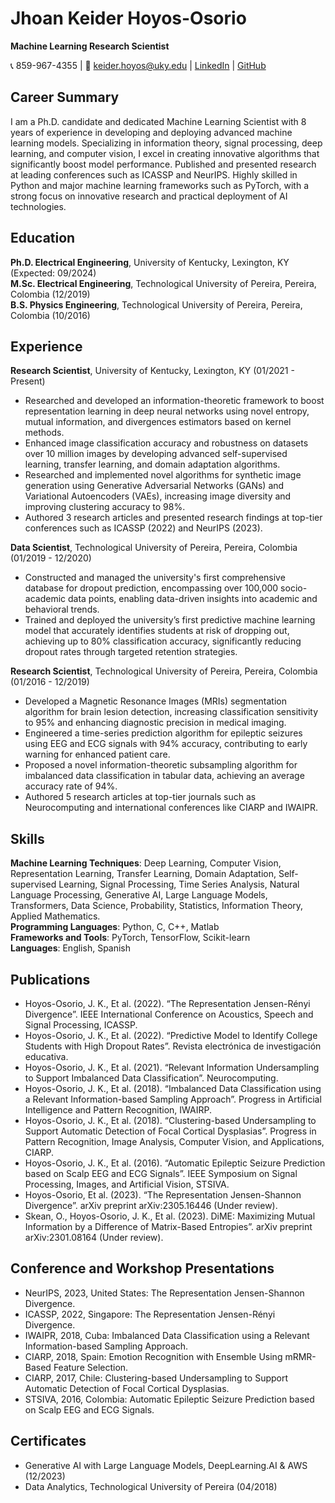 # Jhoan Keider Hoyos-Osorio
**Machine Learning Research Scientist**

📞 859-967-4355 | :email: keider.hoyos@uky.edu | [LinkedIn](https://linkedin.com/in/jkhoyos/) | [GitHub](https://github.com/KeiderHoyos)

## Career Summary
I am a Ph.D. candidate and dedicated Machine Learning Scientist with 8 years of experience in developing and deploying advanced machine learning models. Specializing in information theory, signal processing, deep learning, and computer vision, I excel in creating innovative algorithms that significantly boost model performance. Published and presented research at leading conferences such as ICASSP and NeurIPS. Highly skilled in Python and major machine learning frameworks such as PyTorch, with a strong focus on innovative research and practical deployment of AI technologies.

## Education
**Ph.D. Electrical Engineering**, University of Kentucky, Lexington, KY (Expected: 09/2024)  
**M.Sc. Electrical Engineering**, Technological University of Pereira, Pereira, Colombia (12/2019)  
**B.S. Physics Engineering**, Technological University of Pereira, Pereira, Colombia (10/2016)

## Experience
**Research Scientist**, University of Kentucky, Lexington, KY (01/2021 - Present)  
- Researched and developed an information-theoretic framework to boost representation learning in deep neural networks using novel entropy, mutual information, and divergences estimators based on kernel methods.
- Enhanced image classification accuracy and robustness on datasets over 10 million images by developing advanced self-supervised learning, transfer learning, and domain adaptation algorithms.
- Researched and implemented novel algorithms for synthetic image generation using Generative Adversarial Networks (GANs) and Variational Autoencoders (VAEs), increasing image diversity and improving clustering accuracy to 98%.
- Authored 3 research articles and presented research findings at top-tier conferences such as ICASSP (2022) and NeurIPS (2023).

**Data Scientist**, Technological University of Pereira, Pereira, Colombia (01/2019 - 12/2020)  
- Constructed and managed the university's first comprehensive database for dropout prediction, encompassing over 100,000 socio-academic data points, enabling data-driven insights into academic and behavioral trends.
- Trained and deployed the university’s first predictive machine learning model that accurately identifies students at risk of dropping out, achieving up to 80% classification accuracy, significantly reducing dropout rates through targeted retention strategies.

**Research Scientist**, Technological University of Pereira, Pereira, Colombia (01/2016 - 12/2019)  
- Developed a Magnetic Resonance Images (MRIs) segmentation algorithm for brain lesion detection, increasing classification sensitivity to 95% and enhancing diagnostic precision in medical imaging.
- Engineered a time-series prediction algorithm for epileptic seizures using EEG and ECG signals with 94% accuracy, contributing to early warning for enhanced patient care.
- Proposed a novel information-theoretic subsampling algorithm for imbalanced data classification in tabular data, achieving an average accuracy rate of 94%.
- Authored 5 research articles at top-tier journals such as Neurocomputing and international conferences like CIARP and IWAIPR.

## Skills
**Machine Learning Techniques**: Deep Learning, Computer Vision, Representation Learning, Transfer Learning, Domain Adaptation, Self-supervised Learning, Signal Processing, Time Series Analysis, Natural Language Processing, Generative AI, Large Language Models, Transformers, Data Science, Probability, Statistics, Information Theory, Applied Mathematics.  
**Programming Languages**: Python, C, C++, Matlab  
**Frameworks and Tools**: PyTorch, TensorFlow, Scikit-learn  
**Languages**: English, Spanish

## Publications
- Hoyos-Osorio, J. K., Et al. (2022). “The Representation Jensen-Rényi Divergence”. IEEE International Conference on Acoustics, Speech and Signal Processing, ICASSP.
- Hoyos-Osorio, J. K., Et al. (2022). “Predictive Model to Identify College Students with High Dropout Rates”. Revista electrónica de investigación educativa.
- Hoyos-Osorio, J. K., Et al. (2021). “Relevant Information Undersampling to Support Imbalanced Data Classification”. Neurocomputing.
- Hoyos-Osorio, J. K., Et al. (2018). “Imbalanced Data Classification using a Relevant Information-based Sampling Approach”. Progress in Artificial Intelligence and Pattern Recognition, IWAIRP.
- Hoyos-Osorio, J. K., Et al. (2018). “Clustering-based Undersampling to Support Automatic Detection of Focal Cortical Dysplasias”. Progress in Pattern Recognition, Image Analysis, Computer Vision, and Applications, CIARP.
- Hoyos-Osorio, J. K., Et al. (2016). “Automatic Epileptic Seizure Prediction based on Scalp EEG and ECG Signals”. IEEE Symposium on Signal Processing, Images, and Artificial Vision, STSIVA.
- Hoyos-Osorio, Et al. (2023). “The Representation Jensen-Shannon Divergence”. arXiv preprint arXiv:2305.16446 (Under review).
- Skean, O., Hoyos-Osorio, J. K., Et al. (2023). DiME: Maximizing Mutual Information by a Difference of Matrix-Based Entropies”. arXiv preprint arXiv:2301.08164 (Under review).

## Conference and Workshop Presentations
- NeurIPS, 2023, United States: The Representation Jensen-Shannon Divergence.
- ICASSP, 2022, Singapore: The Representation Jensen-Rényi Divergence.
- IWAIPR, 2018, Cuba: Imbalanced Data Classification using a Relevant Information-based Sampling Approach.
- CIARP, 2018, Spain: Emotion Recognition with Ensemble Using mRMR-Based Feature Selection.
- CIARP, 2017, Chile: Clustering-based Undersampling to Support Automatic Detection of Focal Cortical Dysplasias.
- STSIVA, 2016, Colombia: Automatic Epileptic Seizure Prediction based on Scalp EEG and ECG Signals.

## Certificates
- Generative AI with Large Language Models, DeepLearning.AI & AWS (12/2023)
- Data Analytics, Technological University of Pereira (04/2018)
